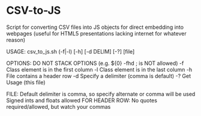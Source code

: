 CSV-to-JS
=========

Script for converting CSV files into JS objects for direct embedding into webpages (useful for HTML5 presentations lacking internet for whatever reason)

USAGE:
	csv_to_js.sh (-f|-l) [-h] [-d DELIM] [-?] [file]

OPTIONS:
	DO NOT STACK OPTIONS (e.g. ${0} -fhd ; is NOT allowed)
	-f	Class element is in the first column
	-l	Class element is in the last column
	-h	File contains a header row
	-d	Specify a delimiter (comma is default)
	-?	Get Usage (this file)

FILE:
	Default delimiter is comma, so specify alternate or comma will be used
	Signed ints and floats allowed
	FOR HEADER ROW: No quotes required/allowed, but watch your commas
